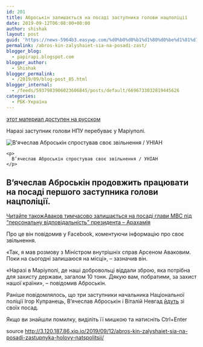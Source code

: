 ```yaml
---
id: 201
title: Аброськін залишається на посаді заступника голови нацполіції
date: 2019-09-12T06:08:00+00:00
author: shishak
layout: post
guid: 'https://news-5964b3.easywp.com/%d0%b0%d0%b1%d1%80%d0%be%d1%81%d1%8c%d0%ba%d1%96%d0%bd-%d0%b7%d0%b0%d0%bb%d0%b8%d1%88%d0%b0%d1%94%d1%82%d1%8c%d1%81%d1%8f-%d0%bd%d0%b0-%d0%bf%d0%be%d1%81%d0%b0%d0%b4%d1%96-%d0%b7%d0%b0%d1%81%d1%82/'
permalink: /abros-kin-zalyshaiet-sia-na-posadi-zast/
blogger_blog:
  - papirapi.blogspot.com
blogger_author:
  - Shishak
blogger_permalink:
  - /2019/09/blog-post_85.html
blogger_internal:
  - /feeds/5937983906023606845/posts/default/6696733032819445626
categories:
  - РБК-Україна
---
```

<a href="https://www.unian.net/politics/10682457-abroskin-ostaetsya-na-dolzhnosti-zamestitelya-glavy-nacpolicii.html" rel="alternate" hreflang="ru">этот материал доступен на русском</a>

Наразі заступник голови НПУ перебуває у Маріуполі.

<div readability="33.976890756303">
  <div readability="8">
    <img alt="В'ячеслав Аброськін спростував своє звільнення / УНІАН" src="https://images.unian.net/photos/2017_08/1502611657-8580.jpg?0.9741099738040673" title="В'ячеслав Аброськін спростував своє звільнення / УНІАН" /></p> 
    
    <p>
      В’ячеслав Аброськін спростував своє звільнення / УНІАН
    </p>
  </div>
  
  <h2>
    В’ячеслав Аброськін продовжить працювати на посаді першого заступника голови нацполіції.
  </h2>
  
  <p>
    <a target="_blank" data-src="https://images.unian.net/photos/2019_07/thumb_files/205_205_1563804707-2442.jpg" href="https://www.unian.ua/politics/10666974-avakov-timchasovo-zalishayetsya-na-posadi-glavi-mvs-pid-personalnu-vidpovidalnist-prezidenta-arahamiya.html?utm_source=unian&utm_medium=related_news&utm_campaign=related_news_in_post" rel="noopener noreferrer"><span>Читайте також</span><span>Аваков тимчасово залишається на посаді глави МВС під “персональну відповідальність” президента – Арахамія</span></a>
  </p>
  
  <p>
    Про це він повідомив у Facebook, коментуючи інформацію про своє звільнення.
  </p>
  
  <p>
    «Так, я мав розмову з Міністром внутрішніх справ Арсеном Аваковим. Поки на сьогодні залишаюся на місці», – зазначив він.
  </p>
  
  <p>
    «Наразі в Маріуполі, де наші добровольці віддали зброю, яка потрібна для захисту держави, загалом 10 тонн. Дякую вам, побратими, за захист нашої країни», – повідомив Аброськін.
  </p>
  
  <p>
    Раніше повідомлялось, що три заступники начальника Національної поліції Ігор Купранець, В’ячеслав Аброськін і Віталій Невгад <a href="https://www.unian.net/society/10681281-tri-zamestitelya-knyazeva-uhodyat-so-svoih-dolzhnostey.html" rel="nofollow noopener noreferrer" target="_blank">йдуть</a> зі своїх посад.
  </p>
</div>

Якщо ви знайшли помилку, видiлiть її мишкою та натисніть Ctrl+Enter

source <http://3.120.187.86.xip.io/2019/09/12/abros-kin-zalyshaiet-sia-na-posadi-zastupnyka-holovy-natspolitsii/>